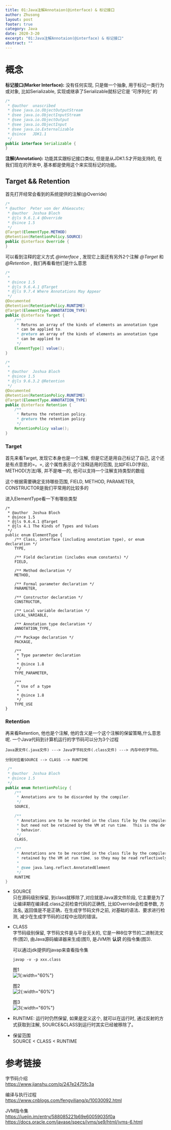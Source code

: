 ```yaml
---
title: 01:Java注解Annotaion(@interface) & 标记接口
author: Zhusong
layout: post
footer: true
category: Java
date: 2020-3-20
excerpt: "01:Java注解Annotaion(@interface) & 标记接口"
abstract: ""
---
```


# 概念
__标记接口(Marker Interface):__ 没有任何实现, 只是做一个抽象, 用于标记一类行为或对象, 比如Serializable, 实现或继承了Serializable就标记它是 ‘可序列化’ 的

```java
/*
 * @author  unascribed
 * @see java.io.ObjectOutputStream
 * @see java.io.ObjectInputStream
 * @see java.io.ObjectOutput
 * @see java.io.ObjectInput
 * @see java.io.Externalizable
 * @since   JDK1.1
 */
public interface Serializable {
}
```

__注解(Annotation):__ 功能其实跟标记接口类似, 但是是从JDK1.5才开始支持的, 在我们现在的开发中, 基本都是使用这个来实现标记的功能。

## Target && Retention

首先打开经常会看到的系统提供的注解(@Override)

```java
/*
* @author  Peter von der Ah&eacute;
 * @author  Joshua Bloch
 * @jls 9.6.1.4 @Override
 * @since 1.5
 */
@Target(ElementType.METHOD)
@Retention(RetentionPolicy.SOURCE)
public @interface Override {
}
```

可以看到注释的定义方式 *@interface* , 发现它上面还有另外2个注解 *@Target* 和 *@Retention* , 我们再看看他们是什么意思


```java
/*
 *
 * @since 1.5
 * @jls 9.6.4.1 @Target
 * @jls 9.7.4 Where Annotations May Appear
 */
@Documented
@Retention(RetentionPolicy.RUNTIME)
@Target(ElementType.ANNOTATION_TYPE)
public @interface Target {
    /**
     * Returns an array of the kinds of elements an annotation type
     * can be applied to.
     * @return an array of the kinds of elements an annotation type
     * can be applied to
     */
    ElementType[] value();
}

/*
 *
 * @author  Joshua Bloch
 * @since 1.5
 * @jls 9.6.3.2 @Retention
 */
@Documented
@Retention(RetentionPolicy.RUNTIME)
@Target(ElementType.ANNOTATION_TYPE)
public @interface Retention {
    /**
     * Returns the retention policy.
     * @return the retention policy
     */
    RetentionPolicy value();
}
```

### Target
首先来看Target, 发现它本身也是一个注解, 但是它还是用自己标记了自己, 这个还是有点意思的=。=, 这个属性表示这个注释适用的范围, 比如FIELD(字段), METHOD(方法)等, 并不是唯一的, 他可以支持一个注解支持类型的数组

这个根据需要确定支持哪些范围, FIELD, METHOD, PARAMETER, CONSTRUCTOR是我们平常用的比较多的

进入ElementType看一下有哪些类型


```
/*
 * @author  Joshua Bloch
 * @since 1.5
 * @jls 9.6.4.1 @Target
 * @jls 4.1 The Kinds of Types and Values
 */
public enum ElementType {
    /** Class, interface (including annotation type), or enum declaration */
    TYPE,

    /** Field declaration (includes enum constants) */
    FIELD,

    /** Method declaration */
    METHOD,

    /** Formal parameter declaration */
    PARAMETER,

    /** Constructor declaration */
    CONSTRUCTOR,

    /** Local variable declaration */
    LOCAL_VARIABLE,

    /** Annotation type declaration */
    ANNOTATION_TYPE,

    /** Package declaration */
    PACKAGE,

    /**
     * Type parameter declaration
     *
     * @since 1.8
     */
    TYPE_PARAMETER,

    /**
     * Use of a type
     *
     * @since 1.8
     */
    TYPE_USE
}
```

### Retention

再来看Retention, 他也是个注解, 他的含义是一个这个注解的保留策略,什么意思呢.
一个Java代码到计算机运行的字节码可以分为3个过程

```
Java源文件(.java文件) ---> Java字节码文件(.class文件) ---> 内存中的字节码。

分别对应着SOURCE --> CLASS --> RUNTIME
```


```java
 /*
 * @author  Joshua Bloch
 * @since 1.5
 */
public enum RetentionPolicy {
    /**
     * Annotations are to be discarded by the compiler.
     */
    SOURCE,

    /**
     * Annotations are to be recorded in the class file by the compiler
     * but need not be retained by the VM at run time.  This is the default
     * behavior.
     */
    CLASS,

    /**
     * Annotations are to be recorded in the class file by the compiler and
     * retained by the VM at run time, so they may be read reflectively.
     *
     * @see java.lang.reflect.AnnotatedElement
     */
    RUNTIME
}
```

* SOURCE  
只在源码级别保留, 到class就移除了,对应就是Java源文件阶段, 它主要是为了让编译期在编译成.class之前检查代码的正确性, 比如Override会检查参数, 方法名, 返回值是不是正确，在生成字节码文件之前, 对基础的语法、要求进行检测, 减少在生成字节码的过程中出现的错误。

* CLASS  
字节码级别保留, 字节码文件是与平台无关的, 它是一种8位字节的二进制流文件(图2), 由Java源码编译器来生成(图1), 是JVM所 **认识** 的指令集(图3).
	 
	可以通过jdk提供的javap来查看指令集
	
	```shell
	javap -v -p xxx.class
	```
	图1  
	![1]({{site.assets_path}}/img/java/java_compiler_class.jpeg){:width="60%"}
		
		
	图2  
	![2]({{site.assets_path}}/img/java/java_class_hex.png){:width="60%"}  
  
   图3   
	![3]({{site.assets_path}}/img/java/java_class_instruction.png){:width="60%"} 

  
* RUNTIME:
运行时仍然保留, 如果是定义这个, 就可以在运行时, 通过反射的方式获取到注解, SOURCE&CLASS到运行时其实已经被移除了。

* 保留范围   
SOURCE < CLASS < RUNTIME  

# 参考链接
  
字节码介绍  
 <https://www.jianshu.com/p/247e2475fc3a>

编译与执行过程  
	<https://www.cnblogs.com/fengyiliang/p/10030092.html>

JVM指令集  
<https://juejin.im/entry/588085221b69e60059035f0a>
<https://docs.oracle.com/javase/specs/jvms/se9/html/jvms-6.html>